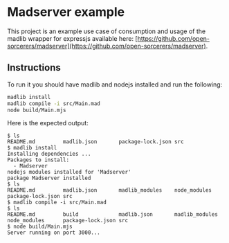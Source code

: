 # Madserver example

This project is an example use case of consumption and usage of the madlib wrapper for expressjs available here: [https://github.com/open-sorcerers/madserver](https://github.com/open-sorcerers/madserver).


## Instructions

To run it you should have madlib and nodejs installed and run the following:

```bash
madlib install
madlib compile -i src/Main.mad
node build/Main.mjs
```

Here is the expected output:
```shell
$ ls
README.md         madlib.json       package-lock.json src
$ madlib install
Installing dependencies ...
Packages to install:
  - Madserver
nodejs modules installed for 'Madserver'
package Madserver installed
$ ls
README.md         madlib.json       madlib_modules    node_modules      package-lock.json src
$ madlib compile -i src/Main.mad
$ ls
README.md         build             madlib.json       madlib_modules    node_modules      package-lock.json src
$ node build/Main.mjs
Server running on port 3000...
```
